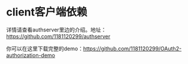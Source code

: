 # client客户端依赖

详情请查看authserver里边的介绍。地址：https://github.com/1181120299/authserver

你可以在这里下载完整的demo：https://github.com/1181120299/OAuth2-authorization-demo